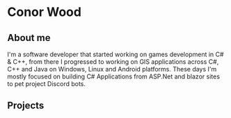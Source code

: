 # Conor Wood

## About me
I'm a software developer that started working on games development in C# & C++, from there I progressed to working on GIS applications across C#, C++ and Java on Windows, Linux and Android platforms. These days I'm mostly focused on building C# Applications from ASP.Net and blazor sites to pet project Discord bots.

## Projects